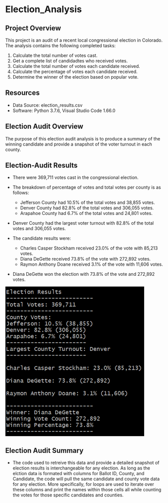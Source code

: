 # Election_Analysis

## Project Overview
This project is an audit of a recent local congressional election in Colorado. The analysis contains the following completed tasks:

1. Calculate the total number of votes cast.
2. Get a complete list of candidadtes who received votes.
3. Calculate the total number of votes each candidate received.
4. Calculate the percentage of votes each candidate received.
5. Determine the winner of the election based on popular vote.

## Resources
- Data Source: election_results.csv
- Software: Python 3.7.6, Visual Studio Code 1.66.0

## Election Audit Overview
The purpose of this election audit analysis is to produce a summary of the winning candidate and provide a snapshot of the voter turnout in each county.

## Election-Audit Results
- There were 369,711 votes cast in the congressional election.

- The breakdown of percentage of votes and total votes per county is as follows:
    - Jefferson County had 10.5% of the total votes and 38,855 votes.
    - Denver County had 82.8% of the total votes and 306,055 votes.
    - Arapahoe County had 6.7% of the total votes and 24,801 votes.
- Denver County had the largest voter turnout with 82.8% of the total votes and 306,055 votes.

- The candidate results were:
    - Charles Casper Stockham received 23.0% of the vote with 85,213 votes.
    - Diana DeGette received 73.8% of the vote with 272,892 votes.
    - Raymon Anthony Doane received 3.1% of the vote with 11,606 votes.
- Diana DeGette won the election with 73.8% of the vote and 272,892 votes.

![electionanalysis](election_results.png)

## Election Audit Summary
- The code used to retreive this data and provide a detailed snapshot of election results is interchangeable for any election. As long as the elction data is formated with columns for Ballot ID, County, and Candidate, the code will pull the same candidate and county vote data for any election. More specifically, for loops are used to iterate over these columns and print the names within those cells all while counting the votes for those specific candidates and counties.



